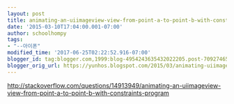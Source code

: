 ```yaml
---
layout: post
title: animating-an-uiimageview-view-from-point-a-to-point-b-with-constraints-program
date: '2015-03-10T17:04:00.001-07:00'
author: schoolhompy
tags:
- "--아이폰"
modified_time: '2017-06-25T02:22:52.916-07:00'
blogger_id: tag:blogger.com,1999:blog-4954243635432022205.post-7092746503930686427
blogger_orig_url: https://yunhos.blogspot.com/2015/03/animating-uiimageview-view-from-point_10.html
---
```


http://stackoverflow.com/questions/14913949/animating-an-uiimageview-view-from-point-a-to-point-b-with-constraints-program